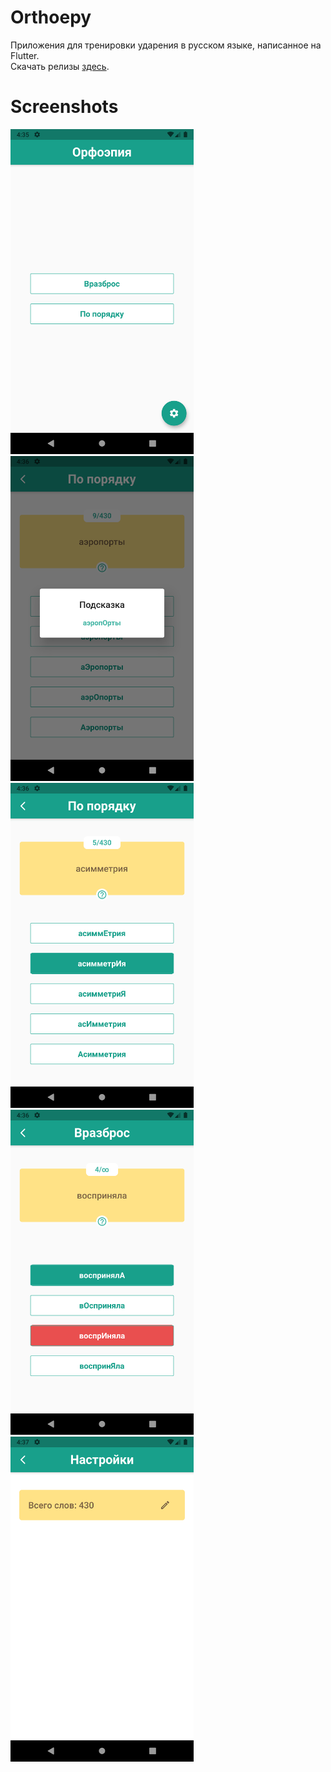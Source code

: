 # Orthoepy

Приложения для тренировки ударения в русском языке, написанное на Flutter.
<br>
Скачать релизы <a href="https://github.com/avirias/Grey/releases">здесь</a>.

# Screenshots
<img src="screenshots/home.png" height="520px"><img src="screenshots/hint.png" height="520px"><img src="screenshots/in_order.png" height="520px">
<img src="screenshots/random.png" height="520px"><img src="screenshots/settings.png" height="520px">
